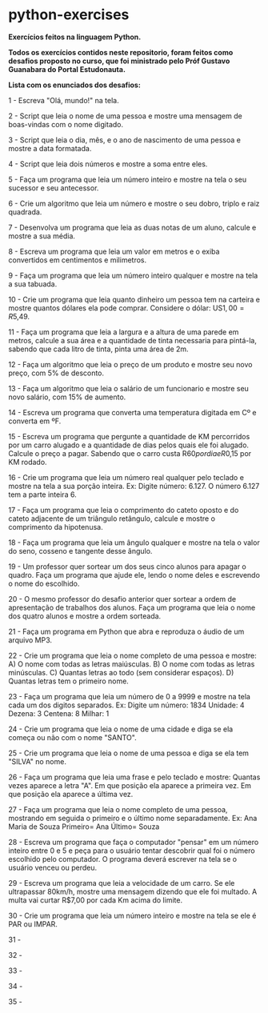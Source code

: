 # python-exercises
**Exercícios feitos na linguagem Python.**

**Todos os exercícios contidos neste repositorio, foram feitos como desafios proposto no curso, que foi ministrado pelo Próf Gustavo Guanabara do Portal Estudonauta.**

**Lista com os enunciados dos desafios:**

1 - Escreva "Olá, mundo!" na tela.

2 - Script que leia o nome de uma pessoa e mostre uma mensagem de boas-vindas com o nome digitado.

3 - Script que leia o dia, mês, e o ano de nascimento de uma pessoa e mostre a data formatada.

4 - Script que leia dois números e mostre a soma entre eles.

5 - Faça um programa que leia um número inteiro e mostre na tela o seu sucessor e seu antecessor.

6 - Crie um algoritmo que leia um número e mostre o seu dobro, triplo e raiz quadrada.

7 - Desenvolva um programa que leia as duas notas de um aluno, calcule e mostre a sua média.

8 - Escreva um programa que leia um valor em metros e o exiba convertidos em centimentos e milimetros.

9 - Faça um programa que leia um número inteiro qualquer e mostre na tela a sua tabuada.

10 - Crie um programa que leia quanto dinheiro um pessoa tem na carteira e mostre quantos dólares ela pode comprar. Considere o dólar: US$1,00 = R$5,49.

11 - Faça um programa que leia a largura e a altura de uma parede em metros, calcule a sua área e a quantidade de tinta necessaria para pintá-la, sabendo que cada litro de tinta, pinta uma área de 2m.

12 - Faça um algoritmo que leia o preço de um produto e mostre seu novo preço, com 5% de desconto.

13 - Faça um algoritmo que leia o salário de um funcionario e mostre seu novo salário, com 15% de aumento.

14 - Escreva um programa que converta uma temperatura digitada em Cº e converta em ºF.

15 - Escreva um programa que pergunte a quantidade de KM percorridos por um carro alugado e a quantidade de dias pelos quais ele foi alugado. Calcule o preço a pagar. Sabendo que o carro custa R$60 por dia e R$0,15 por KM rodado.

16 - Crie um programa que leia um número real qualquer pelo teclado e mostre na tela a sua porção inteira. Ex: Digite número: 6.127. O número 6.127 tem a parte inteira 6.

17 - Faça um programa que leia o comprimento do cateto oposto e do cateto adjacente de um triângulo retângulo, calcule e mostre o comprimento da hipotenusa.

18 - Faça um programa que leia um ângulo qualquer e mostre na tela o valor do seno, cosseno e tangente desse ângulo.

19 - Um professor quer sortear um dos seus cinco alunos para apagar o quadro. Faça um programa que ajude ele, lendo o nome deles e escrevendo o nome do escolhido.

20 - O mesmo professor do desafio anterior quer sortear a ordem de apresentação de trabalhos dos alunos. Faça um programa que leia o nome dos quatro alunos e mostre a ordem sorteada.

21 - Faça um programa em Python que abra e reproduza o áudio de um arquivo MP3.

22 - Crie um programa que leia o nome completo de uma pessoa e mostre: A) O nome com todas as letras maiúsculas. B) O nome com todas as letras minúsculas. 
C) Quantas letras ao todo (sem considerar espaços). D) Quantas letras tem o primeiro nome.

23 - Faça um programa que leia um número de 0 a 9999 e mostre na tela cada um dos digitos separados. Ex: Digite um número: 1834 Unidade: 4 Dezena: 3 Centena: 8 Milhar: 1

24 - Crie um programa que leia o nome de uma cidade e diga se ela começa ou não com o nome "SANTO".

25 - Crie um programa que leia o nome de uma pessoa e diga se ela tem "SILVA" no nome.

26 - Faça um programa que leia uma frase e pelo teclado e mostre: Quantas vezes aparece a letra "A". Em que posição ela aparece a primeira vez. Em que posição ela aparece a última vez.

27 - Faça um programa que leia o nome completo de uma pessoa, mostrando em seguida o primeiro e o último nome separadamente. Ex: Ana Maria de Souza Primeiro= Ana Último= Souza

28 - Escreva um programa que faça o computador "pensar" em um número inteiro entre 0 e 5 e peça para o usuário tentar descobrir qual foi o número escolhido pelo computador. O programa deverá escrever na tela se o usuário venceu ou perdeu.

29 - Escreva um programa que leia a velocidade de um carro. Se ele ultrapassar 80km/h, mostre uma mensagem dizendo que ele foi multado. A multa vai curtar R$7,00 por cada Km acima do limite.

30 - Crie um programa que leia um número inteiro e mostre na tela se ele é PAR ou IMPAR.

31 - 

32 - 

33 - 

34 - 

35 - 
